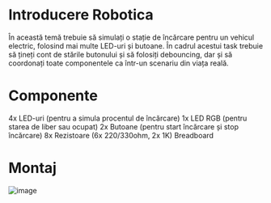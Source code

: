 # Introducere Robotica 
În această temă trebuie să simulați o stație de încărcare pentru un vehicul electric, folosind mai multe LED-uri și butoane. În cadrul acestui task trebuie să țineți cont de stările butonului și să folosiți debouncing, dar și să coordonați toate componentele ca într-un scenariu din viața reală. 
# Componente 
4x LED-uri (pentru a simula procentul de încărcare) 
1x LED RGB (pentru starea de liber sau ocupat) 
2x Butoane (pentru start încărcare și stop încărcare)
8x Rezistoare (6x 220/330ohm, 2x 1K) Breadboard 
# Montaj 
![image](https://github.com/user-attachments/assets/94f68868-0c21-44e1-9f4a-2a4dc3c5b34f)

